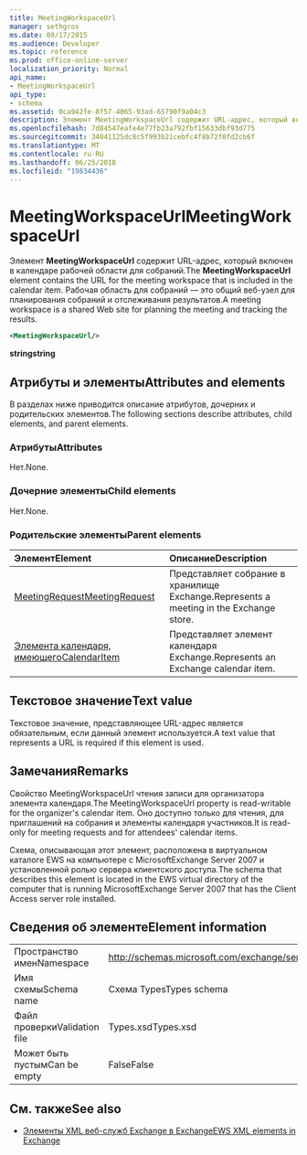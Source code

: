 ```yaml
---
title: MeetingWorkspaceUrl
manager: sethgros
ms.date: 09/17/2015
ms.audience: Developer
ms.topic: reference
ms.prod: office-online-server
localization_priority: Normal
api_name:
- MeetingWorkspaceUrl
api_type:
- schema
ms.assetid: 0ca942fe-8f57-4065-93ad-65790f9a04c3
description: Элемент MeetingWorkspaceUrl содержит URL-адрес, который включен в календаре рабочей области для собраний. Рабочая область для собраний — это общий веб-узел для планирования собраний и отслеживания результатов.
ms.openlocfilehash: 7d84547eafe4e77fb23a792fbf15633dbf93d775
ms.sourcegitcommit: 34041125dc8c5f993b21cebfc4f8b72f0fd2cb6f
ms.translationtype: MT
ms.contentlocale: ru-RU
ms.lasthandoff: 06/25/2018
ms.locfileid: "19834436"
---
```

# <a name="meetingworkspaceurl"></a><span data-ttu-id="44845-104">MeetingWorkspaceUrl</span><span class="sxs-lookup"><span data-stu-id="44845-104">MeetingWorkspaceUrl</span></span>

<span data-ttu-id="44845-105">Элемент **MeetingWorkspaceUrl** содержит URL-адрес, который включен в календаре рабочей области для собраний.</span><span class="sxs-lookup"><span data-stu-id="44845-105">The **MeetingWorkspaceUrl** element contains the URL for the meeting workspace that is included in the calendar item.</span></span> <span data-ttu-id="44845-106">Рабочая область для собраний — это общий веб-узел для планирования собраний и отслеживания результатов.</span><span class="sxs-lookup"><span data-stu-id="44845-106">A meeting workspace is a shared Web site for planning the meeting and tracking the results.</span></span> 
  
```xml
<MeetingWorkspaceUrl/>
```

 <span data-ttu-id="44845-107">**string**</span><span class="sxs-lookup"><span data-stu-id="44845-107">**string**</span></span>
## <a name="attributes-and-elements"></a><span data-ttu-id="44845-108">Атрибуты и элементы</span><span class="sxs-lookup"><span data-stu-id="44845-108">Attributes and elements</span></span>

<span data-ttu-id="44845-109">В разделах ниже приводится описание атрибутов, дочерних и родительских элементов.</span><span class="sxs-lookup"><span data-stu-id="44845-109">The following sections describe attributes, child elements, and parent elements.</span></span>
  
### <a name="attributes"></a><span data-ttu-id="44845-110">Атрибуты</span><span class="sxs-lookup"><span data-stu-id="44845-110">Attributes</span></span>

<span data-ttu-id="44845-111">Нет.</span><span class="sxs-lookup"><span data-stu-id="44845-111">None.</span></span>
  
### <a name="child-elements"></a><span data-ttu-id="44845-112">Дочерние элементы</span><span class="sxs-lookup"><span data-stu-id="44845-112">Child elements</span></span>

<span data-ttu-id="44845-113">Нет.</span><span class="sxs-lookup"><span data-stu-id="44845-113">None.</span></span>
  
### <a name="parent-elements"></a><span data-ttu-id="44845-114">Родительские элементы</span><span class="sxs-lookup"><span data-stu-id="44845-114">Parent elements</span></span>

|<span data-ttu-id="44845-115">**Элемент**</span><span class="sxs-lookup"><span data-stu-id="44845-115">**Element**</span></span>|<span data-ttu-id="44845-116">**Описание**</span><span class="sxs-lookup"><span data-stu-id="44845-116">**Description**</span></span>|
|:-----|:-----|
|[<span data-ttu-id="44845-117">MeetingRequest</span><span class="sxs-lookup"><span data-stu-id="44845-117">MeetingRequest</span></span>](meetingrequest.md) <br/> |<span data-ttu-id="44845-118">Представляет собрание в хранилище Exchange.</span><span class="sxs-lookup"><span data-stu-id="44845-118">Represents a meeting in the Exchange store.</span></span>  <br/> |
|[<span data-ttu-id="44845-119">Элемента календаря, имеющего</span><span class="sxs-lookup"><span data-stu-id="44845-119">CalendarItem</span></span>](calendaritem.md) <br/> |<span data-ttu-id="44845-120">Представляет элемент календаря Exchange.</span><span class="sxs-lookup"><span data-stu-id="44845-120">Represents an Exchange calendar item.</span></span>  <br/> |
   
## <a name="text-value"></a><span data-ttu-id="44845-121">Текстовое значение</span><span class="sxs-lookup"><span data-stu-id="44845-121">Text value</span></span>

<span data-ttu-id="44845-122">Текстовое значение, представляющее URL-адрес является обязательным, если данный элемент используется.</span><span class="sxs-lookup"><span data-stu-id="44845-122">A text value that represents a URL is required if this element is used.</span></span>
  
## <a name="remarks"></a><span data-ttu-id="44845-123">Замечания</span><span class="sxs-lookup"><span data-stu-id="44845-123">Remarks</span></span>

<span data-ttu-id="44845-124">Свойство MeetingWorkspaceUrl чтения записи для организатора элемента календаря.</span><span class="sxs-lookup"><span data-stu-id="44845-124">The MeetingWorkspaceUrl property is read-writable for the organizer's calendar item.</span></span> <span data-ttu-id="44845-125">Оно доступно только для чтения, для приглашений на собрания и элементы календаря участников.</span><span class="sxs-lookup"><span data-stu-id="44845-125">It is read-only for meeting requests and for attendees' calendar items.</span></span>
  
<span data-ttu-id="44845-126">Схема, описывающая этот элемент, расположена в виртуальном каталоге EWS на компьютере с MicrosoftExchange Server 2007 и установленной ролью сервера клиентского доступа.</span><span class="sxs-lookup"><span data-stu-id="44845-126">The schema that describes this element is located in the EWS virtual directory of the computer that is running MicrosoftExchange Server 2007 that has the Client Access server role installed.</span></span>
  
## <a name="element-information"></a><span data-ttu-id="44845-127">Сведения об элементе</span><span class="sxs-lookup"><span data-stu-id="44845-127">Element information</span></span>

|||
|:-----|:-----|
|<span data-ttu-id="44845-128">Пространство имен</span><span class="sxs-lookup"><span data-stu-id="44845-128">Namespace</span></span>  <br/> |http://schemas.microsoft.com/exchange/services/2006/types  <br/> |
|<span data-ttu-id="44845-129">Имя схемы</span><span class="sxs-lookup"><span data-stu-id="44845-129">Schema name</span></span>  <br/> |<span data-ttu-id="44845-130">Схема Types</span><span class="sxs-lookup"><span data-stu-id="44845-130">Types schema</span></span>  <br/> |
|<span data-ttu-id="44845-131">Файл проверки</span><span class="sxs-lookup"><span data-stu-id="44845-131">Validation file</span></span>  <br/> |<span data-ttu-id="44845-132">Types.xsd</span><span class="sxs-lookup"><span data-stu-id="44845-132">Types.xsd</span></span>  <br/> |
|<span data-ttu-id="44845-133">Может быть пустым</span><span class="sxs-lookup"><span data-stu-id="44845-133">Can be empty</span></span>  <br/> |<span data-ttu-id="44845-134">False</span><span class="sxs-lookup"><span data-stu-id="44845-134">False</span></span>  <br/> |
   
## <a name="see-also"></a><span data-ttu-id="44845-135">См. также</span><span class="sxs-lookup"><span data-stu-id="44845-135">See also</span></span>



- [<span data-ttu-id="44845-136">Элементы XML веб-служб Exchange в Exchange</span><span class="sxs-lookup"><span data-stu-id="44845-136">EWS XML elements in Exchange</span></span>](ews-xml-elements-in-exchange.md)

